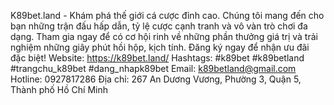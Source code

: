 K89bet.land - Khám phá thế giới cá cược đỉnh cao. Chúng tôi mang đến cho bạn những trận đấu hấp dẫn, tỷ lệ cược cạnh tranh và vô vàn trò chơi đa dạng. Tham gia ngay để có cơ hội rinh về những phần thưởng giá trị và trải nghiệm những giây phút hồi hộp, kịch tính. Đăng ký ngay để nhận ưu đãi đặc biệt!
Website: https://k89bet.land/ 
Hashtags: #k89bet #k89betland #trangchu_k89bet #dang_nhapk89bet
Email: k89betland@gmail.com
Hotline: 0927817286
Địa chỉ: 267 An Dương Vương, Phường 3, Quận 5, Thành phố Hồ Chí Minh